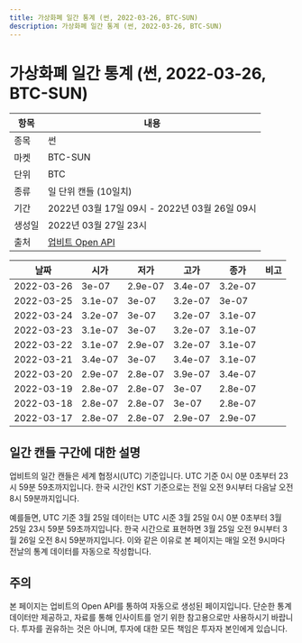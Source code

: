 ```yaml
---
title: 가상화폐 일간 통계 (썬, 2022-03-26, BTC-SUN)
description: 가상화폐 일간 통계 (썬, 2022-03-26, BTC-SUN)
---
```



가상화폐 일간 통계 (썬, 2022-03-26, BTC-SUN)
===

|항목|내용|
|--|--|
|종목|썬|
|마켓|BTC-SUN|
|단위|BTC|
|종류|일 단위 캔들 (10일치)|
|기간|2022년 03월 17일 09시 - 2022년 03월 26일 09시|
|생성일|2022년 03월 27일 23시|
|출처|[업비트 Open API](https://docs.upbit.com)|


|날짜|시가|저가|고가|종가|비고|
|--|--|--|--|--|--|
|2022-03-26|3e-07|2.9e-07|3.4e-07|3.2e-07|    |
|2022-03-25|3.1e-07|3e-07|3.2e-07|3e-07|    |
|2022-03-24|3.2e-07|3e-07|3.2e-07|3.1e-07|    |
|2022-03-23|3.1e-07|3e-07|3.2e-07|3.1e-07|    |
|2022-03-22|3.1e-07|2.9e-07|3.2e-07|3.1e-07|    |
|2022-03-21|3.4e-07|3e-07|3.4e-07|3.1e-07|    |
|2022-03-20|2.9e-07|2.8e-07|3.9e-07|3.4e-07|    |
|2022-03-19|2.8e-07|2.8e-07|3e-07|2.8e-07|    |
|2022-03-18|2.8e-07|2.8e-07|3e-07|2.8e-07|    |
|2022-03-17|2.8e-07|2.8e-07|2.9e-07|2.9e-07|    |


일간 캔들 구간에 대한 설명
---


업비트의 일간 캔들은 세계 협정시(UTC) 기준입니다. 
UTC 기준 0시 0분 0초부터 23시 59분 59초까지입니다. 
한국 시간인 KST 기준으로는 전일 오전 9시부터 다음날 오전 8시 59분까지입니다. 


예를들면, UTC 기준 3월 25일 데이터는 UTC 시준 3월 25일 0시 0분 0초부터 3월 25일 23시 59분 59초까지입니다. 
한국 시간으로 표현하면 3월 25일 오전 9시부터 3월 26일 오전 8시 59분까지입니다. 
이와 같은 이유로 본 페이지는 매일 오전 9시마다 전날의 통계 데이터를 자동으로 작성합니다. 


주의
---


본 페이지는 업비트의 Open API를 통하여 자동으로 생성된 페이지입니다. 
단순한 통계 데이터만 제공하고, 자료를 통해 인사이트를 얻기 위한 참고용으로만 사용하시기 바랍니다. 
투자를 권유하는 것은 아니며, 투자에 대한 모든 책임은 투자자 본인에게 있습니다. 
